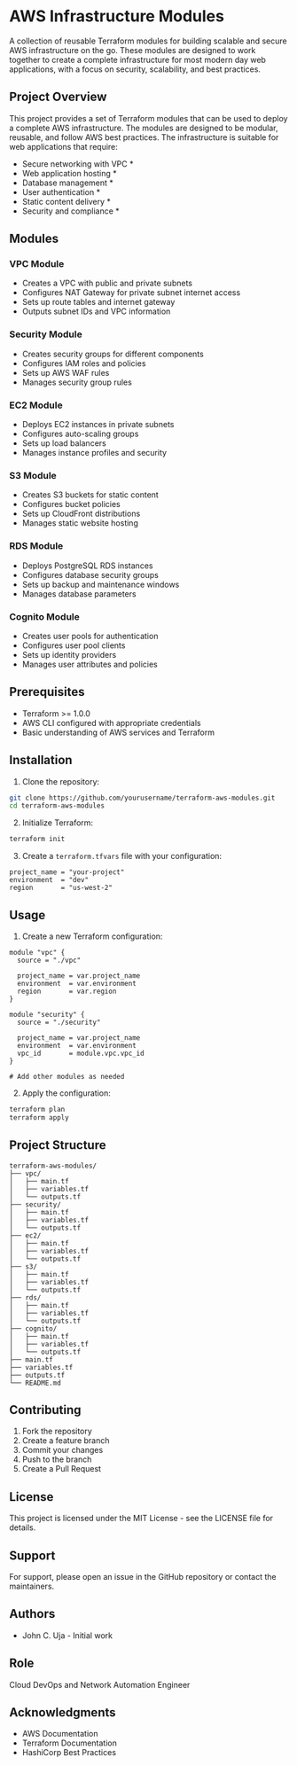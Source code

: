 # AWS Infrastructure Modules

A collection of reusable Terraform modules for building scalable and secure AWS infrastructure on the go. These modules are designed to work together to create a complete infrastructure for most modern day web applications, with a focus on security, scalability, and best practices.

## Project Overview

This project provides a set of Terraform modules that can be used to deploy a complete AWS infrastructure. The modules are designed to be modular, reusable, and follow AWS best practices. The infrastructure is suitable for web applications that require:

- Secure networking with VPC *
- Web application hosting *
- Database management *
- User authentication *
- Static content delivery *
- Security and compliance *

## Modules

### VPC Module
- Creates a VPC with public and private subnets
- Configures NAT Gateway for private subnet internet access
- Sets up route tables and internet gateway
- Outputs subnet IDs and VPC information

### Security Module
- Creates security groups for different components
- Configures IAM roles and policies
- Sets up AWS WAF rules
- Manages security group rules

### EC2 Module
- Deploys EC2 instances in private subnets
- Configures auto-scaling groups
- Sets up load balancers
- Manages instance profiles and security

### S3 Module
- Creates S3 buckets for static content
- Configures bucket policies
- Sets up CloudFront distributions
- Manages static website hosting

### RDS Module
- Deploys PostgreSQL RDS instances
- Configures database security groups
- Sets up backup and maintenance windows
- Manages database parameters

### Cognito Module
- Creates user pools for authentication
- Configures user pool clients
- Sets up identity providers
- Manages user attributes and policies

## Prerequisites

- Terraform >= 1.0.0
- AWS CLI configured with appropriate credentials
- Basic understanding of AWS services and Terraform

## Installation

1. Clone the repository:
```bash
git clone https://github.com/yourusername/terraform-aws-modules.git
cd terraform-aws-modules
```

2. Initialize Terraform:
```bash
terraform init
```

3. Create a `terraform.tfvars` file with your configuration:
```hcl
project_name = "your-project"
environment  = "dev"
region       = "us-west-2"
```

## Usage

1. Create a new Terraform configuration:
```hcl
module "vpc" {
  source = "./vpc"
  
  project_name = var.project_name
  environment  = var.environment
  region       = var.region
}

module "security" {
  source = "./security"
  
  project_name = var.project_name
  environment  = var.environment
  vpc_id       = module.vpc.vpc_id
}

# Add other modules as needed
```

2. Apply the configuration:
```bash
terraform plan
terraform apply
```

## Project Structure

```
terraform-aws-modules/
├── vpc/
│   ├── main.tf
│   ├── variables.tf
│   └── outputs.tf
├── security/
│   ├── main.tf
│   ├── variables.tf
│   └── outputs.tf
├── ec2/
│   ├── main.tf
│   ├── variables.tf
│   └── outputs.tf
├── s3/
│   ├── main.tf
│   ├── variables.tf
│   └── outputs.tf
├── rds/
│   ├── main.tf
│   ├── variables.tf
│   └── outputs.tf
├── cognito/
│   ├── main.tf
│   ├── variables.tf
│   └── outputs.tf
├── main.tf
├── variables.tf
├── outputs.tf
└── README.md
```

## Contributing

1. Fork the repository
2. Create a feature branch
3. Commit your changes
4. Push to the branch
5. Create a Pull Request

## License

This project is licensed under the MIT License - see the LICENSE file for details.

## Support

For support, please open an issue in the GitHub repository or contact the maintainers.

## Authors

- John C. Uja - Initial work

## Role
 Cloud DevOps and Network Automation Engineer

## Acknowledgments

- AWS Documentation
- Terraform Documentation
- HashiCorp Best Practices 